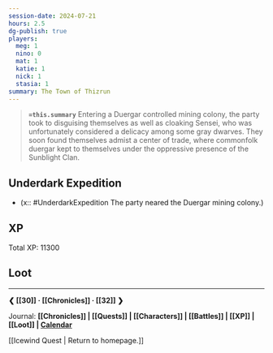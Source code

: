 ```yaml
---
session-date: 2024-07-21
hours: 2.5
dg-publish: true
players:
  meg: 1
  nino: 0
  mat: 1
  katie: 1
  nick: 1
  stasia: 1
summary: The Town of Thizrun
---
```


> **`=this.summary`**
> Entering a Duergar controlled mining colony, the party took to disguising themselves as well as cloaking Sensei, who was unfortunately considered a delicacy among some gray dwarves. They soon found themselves admist a center of trade, where commonfolk duergar kept to themselves under the oppressive presence of the Sunblight Clan.

## Underdark Expedition
- (x:: #UnderdarkExpedition  The party neared the Duergar mining colony.)

## XP
Total XP: 11300

## Loot


---
**❮ [[30]] · [[Chronicles]] ·  [[32]] ❯**

Journal: **[[Chronicles]] | [[Quests]] |  [[Characters]] | [[Battles]] | [[XP]] | [[Loot]] | [Calendar](https://app.fantasy-calendar.com/calendars/38f9e3f5098bac1f655a4fb4241f35eb)**

[[Icewind Quest | Return to homepage.]]